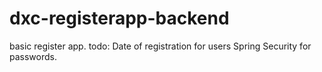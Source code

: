 # dxc-registerapp-backend
basic register app.
todo:
Date of registration for users
Spring Security for passwords.
